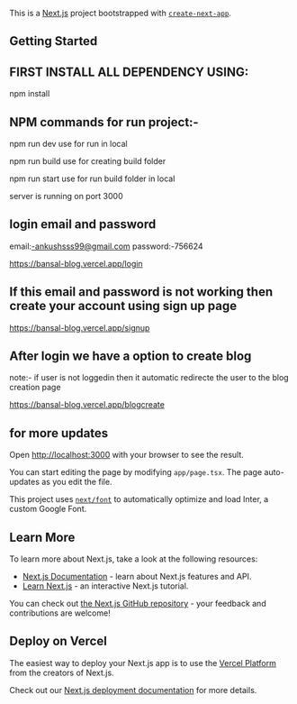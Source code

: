 This is a [Next.js](https://nextjs.org/) project bootstrapped with [`create-next-app`](https://github.com/vercel/next.js/tree/canary/packages/create-next-app).

## Getting Started

## FIRST INSTALL ALL DEPENDENCY USING:
npm install

## NPM commands for run project:-
npm run dev  use for run in local

npm run build use for creating build folder

npm run start use for run build folder in local 

server is running on port 3000  

## login email and password

 email:-ankushsss99@gmail.com
 password:-756624
 
 https://bansal-blog.vercel.app/login

## If this email and password is not working then create your account using sign up page 
https://bansal-blog.vercel.app/signup

## After login we have a option to create blog
  note:- if user is not loggedin then it automatic redirecte the user to the blog creation page
  
https://bansal-blog.vercel.app/blogcreate


## for more updates 

Open [http://localhost:3000](http://localhost:3000) with your browser to see the result.

You can start editing the page by modifying `app/page.tsx`. The page auto-updates as you edit the file.

This project uses [`next/font`](https://nextjs.org/docs/basic-features/font-optimization) to automatically optimize and load Inter, a custom Google Font.

## Learn More

To learn more about Next.js, take a look at the following resources:

- [Next.js Documentation](https://nextjs.org/docs) - learn about Next.js features and API.
- [Learn Next.js](https://nextjs.org/learn) - an interactive Next.js tutorial.

You can check out [the Next.js GitHub repository](https://github.com/vercel/next.js/) - your feedback and contributions are welcome!

## Deploy on Vercel

The easiest way to deploy your Next.js app is to use the [Vercel Platform](https://vercel.com/new?utm_medium=default-template&filter=next.js&utm_source=create-next-app&utm_campaign=create-next-app-readme) from the creators of Next.js.

Check out our [Next.js deployment documentation](https://nextjs.org/docs/deployment) for more details.
